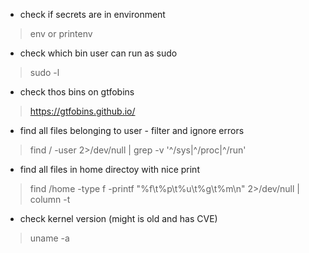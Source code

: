 - check if secrets are in environment
> env or printenv

- check which bin user can run as sudo
> sudo -l

- check thos bins on gtfobins
> https://gtfobins.github.io/

- find all files belonging to user - filter and ignore errors
> find / -user <USER> 2>/dev/null | grep -v '^/sys\|^/proc\|^/run'

- find all files in home directoy with nice print
> find /home -type f -printf "%f\t%p\t%u\t%g\t%m\n" 2>/dev/null | column -t

- check kernel version (might is old and has CVE)
> uname -a

